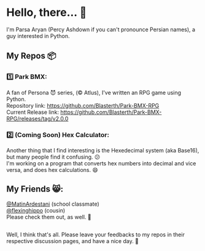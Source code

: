 # Hello, there... 👋
I'm Parsa Aryan (Percy Ashdown if you can't pronounce Persian names), a guy interested in Python.

## My Repos 📦

### 1️⃣ Park BMX:
A fan of Persona 😈 series, (©️ Atlus), I've written an RPG game using Python.  
Repository link: https://github.com/Blasterth/Park-BMX-RPG  
Current Release link: https://github.com/Blasterth/Park-BMX-RPG/releases/tag/v2.0.0

### 2️⃣ (Coming Soon) Hex Calculator:
Another thing that I find interesting is the Hexedecimal system (aka Base16), but many people find it confusing. 😕  
I'm working on a program that converts hex numbers into decimal and vice versa, and does hex calculations. 😄

## My Friends 😸:
[@MatinArdestani](https://github.com/Matin-Ardestani) (school classmate)  
[@flexinghippo](https://github.com/flexinghippo) (cousin)  
Please check them out, as well. 🙏

##

Well, I think that's all. Please leave your feedbacks to my repos in their respective discussion pages, and have a nice day. 🌻

